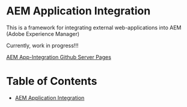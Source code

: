 # AEM Application Integration

This is a framework for  integrating external web-applications into AEM (Adobe Experience Manager)

Currently, work in progress!!!


[AEM App-Integration Github Server Pages](https://alberndt.github.io/aem-app-integration/)



# Table of Contents <!-- omit in toc -->

- [AEM Application Integration](#aem-application-integration)


